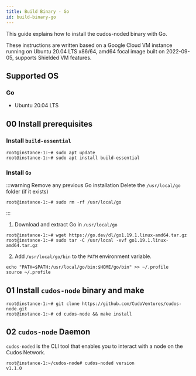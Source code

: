 ```yaml
---
title: Build Binary - Go 
id: build-binary-go
---
```


This guide explains how to install the cudos-noded binary with Go. 

These instructions are written based on a Google Cloud VM instance running on Ubuntu 20.04 LTS
x86/64, amd64 focal image built on 2022-09-05, supports Shielded VM features.

## Supported OS

### Go

* Ubuntu 20.04 LTS 

## 00 Install prerequisites

### Install `build-essential`

```shell
root@instance-1:~# sudo apt update
root@instance-1:~# sudo apt install build-essential
```

### Install `Go`

:::warning Remove any previous Go installation
Delete the `/usr/local/go` folder (if it exists)

```shell
root@instance-1:~# sudo rm -rf /usr/local/go
```
:::

1. Download and extract Go in `/usr/local/go`

```shell
root@instance-1:~# wget https://go.dev/dl/go1.19.1.linux-amd64.tar.gz
root@instance-1:~# sudo tar -C /usr/local -xvf go1.19.1.linux-amd64.tar.gz
````

2. Add `/usr/local/go/bin` to the `PATH` environment variable.

```shell
echo "PATH=$PATH:/usr/local/go/bin:$HOME/go/bin" >> ~/.profile
source ~/.profile
```

## 01 Install `cudos-node` binary and make

```shell
root@instance-1:~# git clone https://github.com/CudoVentures/cudos-node.git
root@instance-1:~# cd cudos-node && make install
```

## 02 `cudos-node` Daemon

`cudos-noded` is the CLI tool that enables you to interact with a node on the Cudos Network. 

```shell
root@instance-1:~/cudos-node# cudos-noded version
v1.1.0
```





